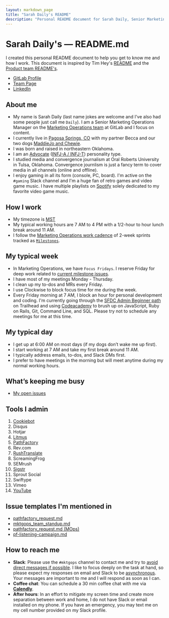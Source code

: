 ```yaml
---
layout: markdown_page
title: "Sarah Daily's README"
description: "Personal README document for Sarah Daily, Senior Marketing Operations Manager at GitLab."
---
```


# Sarah Daily's — README.md

I created this personal README document to help you get to know me and how I work. This document is inspired by Tim Hey's [README](/handbook/product/readme/tim-hey.html) and the [Product team README's](/handbook/product/readme/#product-readmes).

* [GitLab Profile](https://gitlab.com/sdaily)
* [Team Page](https://about.gitlab.com/company/team/#sdaily)
* [LinkedIn](https://www.linkedin.com/in/sarahdaily/)

## About me

* My name is Sarah Daily (last name jokes are welcome and I've also had some people just call me `Daily`). I am a Senior Marketing Operations Manager on the [Marketing Operations team](/handbook/marketing/marketing-operations/) at GitLab and I focus on content.
* I currently live in [Pagosa Springs, CO](https://www.google.com/maps/place/Pagosa+Springs,+CO+81147/@37.2673803,-107.0497475,14z/data=!3m1!4b1!4m5!3m4!1s0x873ddb6e9b07b449:0x7b8616cc41f8157f!8m2!3d37.26945!4d-107.0097617) with my partner Becca and our two dogs [MaddieJo and Chewie](https://about.gitlab.com/company/team-pets/#132-maddiejo-and-chewie).
* I was born and raised in northeastern Oklahoma.
* I am an [Advocate](https://www.16personalities.com/infj-personality) ([INFJ-A / INFJ-T](https://www.16personalities.com/articles/assertive-advocate-infj-a-vs-turbulent-advocate-infj-t)) personality type.
* I studied media and convergence journalism at Oral Roberts University in Tulsa, Oklahoma. Convergence journlism is just a fancy term to cover media in all channels (online and offline).
* I enjoy gaming in all its form (console, PC, board). I'm active on the `#gaming` Slack channel and I'm a huge fan of retro games and video game music. I have multiple playlists on [Spotify](https://open.spotify.com/user/sarahddaily?si=fKwu3BAgSce5j_I7e14vww) solely dedicated to my favorite video game music.

## How I work

* My timezone is [MST](https://time.is/MT)
* My typical working hours are 7 AM to 4 PM with a 1/2-hour to hour lunch break around 11 AM.
* I follow the [Marketing Operations work cadence](/handbook/marketing/marketing-operations/#operations-work-cadence) of 2-week sprints tracked as [`Milestones`](https://docs.gitlab.com/ee/user/project/milestones/index.html#overview).

## My typical week

* In Marketing Operations, we have `Focus Fridays`. I reserve Friday for deep work related to [current milestone issues](https://gitlab.com/groups/gitlab-com/-/milestones?utf8=%E2%9C%93&search_title=mktg&state=&sort=).
* I have most of my meetings Monday - Thursday.
* I clean up my to-dos and MRs every Friday.
* I use Clockwise to block focus time for me during the week.
* Every Friday morning at 7 AM, I block an hour for personal development and coding. I'm currently going through the [SFDC Admin Beginner path](https://trailhead.salesforce.com/en/content/learn/trails/force_com_admin_beginner) on Trailhead and using [Codeacademy](https://www.codecademy.com/) to brush up on JavaScript, Ruby on Rails, Git, Command Line, and SQL. Please try not to schedule any meetings for me at this time. 

## My typical day

* I get up at 6:00 AM on most days (if my dogs don’t wake me up first).
* I start working at 7 AM and take my first break around 11 AM. 
* I typically address emails, to-dos, and Slack DMs first.
* I prefer to have meetings in the morning but will meet anytime during my normal working hours. 

## What’s keeping me busy

* [My open issues](https://gitlab.com/gitlab-com/marketing/marketing-operations/-/issues?scope=all&utf8=%E2%9C%93&state=opened&assignee_username[]=sdaily)

## Tools I admin

1. [Cookiebot](/handbook/marketing/marketing-operations/cookiebot/)
1. Disqus
1. Hotjar
1. [Litmus](/handbook/marketing/marketing-operations/litmus)
1. [PathFactory](/handbook/marketing/marketing-operations/pathfactory)
1. Rev.com
1. [RushTranslate](/handbook/marketing/marketing-operations/rushtranslate/)
1. ScreamingFrog
1. SEMrush
1. [Sigstr](/handbook/marketing/marketing-operations/sigstr)
1. Sprout Social
1. Swiftype
1. Vimeo
1. [YouTube](/handbook/marketing/marketing-operations/youtube/)

## Issue templates I'm mentioned in

* [pathfactory_request.md](https://gitlab.com/gitlab-com/marketing/digital-marketing-programs/-/blob/master/.gitlab/issue_templates/pathfactory_request.md)
* [mktgops_team_standup.md](https://gitlab.com/gitlab-com/marketing/marketing-operations/-/blob/master/.gitlab/issue_templates/mktgops_team_standup.md)
* [pathfactory_request.md (MOps)](https://gitlab.com/gitlab-com/marketing/marketing-operations/-/blob/master/.gitlab/issue_templates/pathfactory_request.md)
* [pf-listening-campaign.md](https://gitlab.com/gitlab-com/marketing/marketing-operations/-/blob/master/.gitlab/issue_templates/pf-listening-campaign.md)

## How to reach me

* **Slack**: Please use the `#mktgops` channel to contact me and try to [avoid direct messages if possible](/handbook/communication/#avoid-direct-messages). I like to focus deeply on the task at hand, so please expect my responses on email and Slack to be [asynchronous](/handbook/communication/). Your messages are important to me and I will respond as soon as I can.
* **Coffee chat**: You can schedule a 30 min coffee chat with me via **[Calendly](https://calendly.com/sdaily/30min)**.
* **After hours**: In an effort to mitigate my screen time and create more separation between work and home, I do not have Slack or email installed on my phone. If you have an emergency, you may text me on my cell number provided on my Slack profile.
